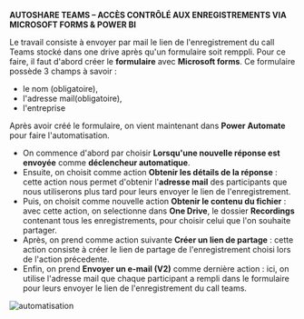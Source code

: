 **AUTOSHARE TEAMS – ACCÈS CONTRÔLÉ AUX ENREGISTREMENTS VIA MICROSOFT FORMS & POWER BI**

Le travail consiste à envoyer par mail le lien de l'enregistrement du call Teams stocké dans one drive après qu'un formulaire soit remppli. 
Pour ce faire, il faut d'abord créer le **formulaire** avec **Microsoft forms**. Ce formulaire possède  3 champs à savoir :
- le nom (obligatoire),
- l'adresse mail(obligatoire),
- l'entreprise
  
Après avoir créé le formulaire, on vient maintenant dans **Power Automate** pour faire l'automatisation. 
- On commence d'abord par choisir **Lorsqu'une nouvelle réponse est envoyée** comme **déclencheur automatique**.
- Ensuite, on choisit comme action **Obtenir les détails de la réponse** : cette action nous permet d'obtenir l'**adresse mail** des participants  que nous utiliserons plus tard pour leurs envoyer le lien de l'enregistrement. 
- Puis, on choisit comme nouvelle action **Obtenir le contenu du fichier** : avec cette action, on selectionne dans **One Drive**, le dossier **Recordings** contenant tous les enregistrements, pour choisir celui que l'on souhaite partager.
- Après, on prend comme action suivante **Créer un lien de partage** : cette action consiste à créer le lien de partage de l'enregistrement choisi lors de l'action précedente.
- Enfin, on prend **Envoyer un e-mail (V2)** comme dernière action : ici, on utilise l'adresse mail que chaque participant a rempli dans le formulaire pour leurs envoyer le lien de l'enregistrement du call teams.

![automatisation]("automatisation_1.png")
